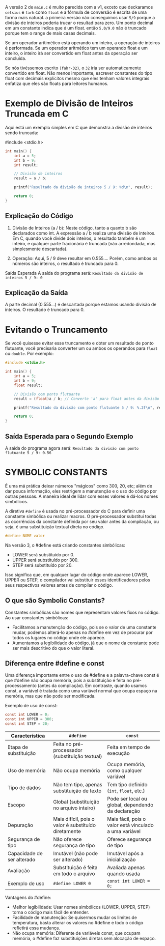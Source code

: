 A versão 2 de `main.c` é muito parecida com a v1, exceto que deckaramos `celsius` e `farh` como `float` e a fórmula de conversão é escrita de uma forma mais natural.
a primeira versão não conseguimos usar `5/9` porque a divisão de inteiros poderia trucar o resultad para zero. Um ponto decimal em um constante indica que é um float. então
`5.0/9.0` não é truncado porque tem o range de mais casas decimais.

Se um operador aritimético está operando um inteiro, a operação de inteiros é performada. Se um operador aritmético tem um operando float e um inteiro, o inteiro irá ser convertido
em float antes da operação ser concluída.

Se nós tivéssemos escrito `(fahr-32)`, o `32` iria ser automaticamente convertido em float. Não menos importante, escrever constantes do tipo float com decimais explícitos mesmo que eles tenham valores integrais enfatiza que eles são floats para leitores humanos.

# Exemplo de Divisão de Inteiros Truncada em C
Aqui está um exemplo simples em C que demonstra a divisão de inteiros sendo truncada:

#include <stdio.h>

```C
int main() {
    int a = 5;
    int b = 9;
    int result;

    // Divisão de inteiros
    result = a / b;

    printf("Resultado da divisão de inteiros 5 / 9: %d\n", result);

    return 0;
}
```
## Explicação do Código

1. Divisão de Inteiros (a / b):
Neste código, tanto a quanto b são declarados como int. A expressão a / b realiza uma divisão de inteiros. Em C, quando você divide dois inteiros, o resultado também é um inteiro, e qualquer parte fracionária é truncada (não arredondada, mas simplesmente descartada).

2. Operação:
Aqui, 5 / 9 deve resultar em 0.555.... Porém, como ambos os números são inteiros, o resultado é truncado para 0.

Saída Esperada
A saída do programa será:
`Resultado da divisão de inteiros 5 / 9: 0`


## Explicação da Saída
A parte decimal (0.555...) é descartada porque estamos usando divisão de inteiros. O resultado é truncado para 0.

# Evitando o Truncamento
Se você quisesse evitar esse truncamento e obter um resultado de ponto flutuante, você precisaria converter um ou ambos os operandos para `float` ou `double`. Por exemplo:

```C
#include <stdio.h>

int main() {
    int a = 5;
    int b = 9;
    float result;

    // Divisão com ponto flutuante
    result = (float)a / b; // Converte 'a' para float antes da divisão

    printf("Resultado da divisão com ponto flutuante 5 / 9: %.2f\n", result);

    return 0;
}
```
## Saída Esperada para o Segundo Exemplo
A saída do programa agora será:
`Resultado da divisão com ponto flutuante 5 / 9: 0.56`

# SYMBOLIC CONSTANTS

É uma má prática deixar números "mágicos" como 300, 20, etc; além de dar pouca informação, eles restrigem a manutenção e o uso do código por outras pessoas. A maneira ideal de lidar com esses valores é dá-los nomes simbólicos.

A diretiva `#define` é usada no pré-processador do C para definir uma constante simbólica ou realizar macros. O pré-processador substitui todas as ocorrências da constante definida por seu valor antes da compilação, ou seja, é uma substituição textual direta no código.

```C
#define NOME valor
```

Na versão 3, o #define está criando constantes simbólicas:

- LOWER será substituído por 0.
- UPPER será substituído por 300.
- STEP será substituído por 20.

Isso significa que, em qualquer lugar do código onde aparece LOWER, UPPER ou STEP, o compilador vai substituir esses identificadores pelos seus respectivos valores antes de compilar o código.

## O que são Symbolic Constants?
Constantes simbólicas são nomes que representam valores fixos no código. Ao usar constantes simbólicas:

- Facilitamos a manutenção do código, pois se o valor de uma constante mudar, podemos alterá-lo apenas no #define em vez de procurar por todos os lugares no código onde ele aparece.
- Aumentamos a legibilidade do código, já que o nome da constante pode ser mais descritivo do que o valor literal.

## Diferença entre #define e const
Uma diferença importante entre o uso de #define e a palavra-chave const é que #define não ocupa memória, pois a substituição é feita no pré-processamento (antes da compilação). Em contraste, quando usamos const, a variável é tratada como uma variável normal que ocupa espaço na memória, mas que não pode ser modificada.

Exemplo de uso de const:

```C
const int LOWER = 0;
const int UPPER = 300;
const int STEP = 20;
```

| Característica            | `#define`                                    | `const`                             |
|---------------------------|----------------------------------------------|-------------------------------------|
| Etapa de substituição     | Feita no pré-processador (substituição textual) | Feita em tempo de execução          |
| Uso de memória            | Não ocupa memória                            | Ocupa memória, como qualquer variável |
| Tipo de dados             | Não tem tipo, apenas substituição de texto   | Tem tipo definido (`int`, `float`, etc.) |
| Escopo                    | Global (substituição no arquivo inteiro)     | Pode ser local ou global, dependendo da declaração |
| Depuração                 | Mais difícil, pois o valor é substituído diretamente | Mais fácil, pois o valor está vinculado a uma variável |
| Segurança de tipo         | Não oferece segurança de tipo                | Oferece segurança de tipo           |
| Capacidade de ser alterado| Imutável (não pode ser alterado)             | Imutável após a inicialização       |
| Avaliação                 | Substituição é feita em todo o arquivo       | Avaliada apenas quando usada        |
| Exemplo de uso            | `#define LOWER 0`                            | `const int LOWER = 0;`              |

Vantagens do #define:
- Melhor legibilidade: Usar nomes simbólicos (LOWER, UPPER, STEP) torna o código mais fácil de entender.
- Facilidade de manutenção: Se quisermos mudar os limites de temperatura, basta alterar os valores no #define e todo o código refletirá essa mudança.
- Não ocupa memória: Diferente de variáveis const, que ocupam memória, o #define faz substituições diretas sem alocação de espaço.